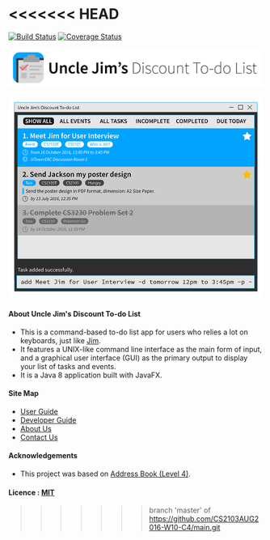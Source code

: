 <<<<<<< HEAD
=======
[![Build Status](https://travis-ci.org/CS2103AUG2016-W10-C4/main.svg?branch=master)](https://travis-ci.org/CS2103AUG2016-W10-C4/main)
[![Coverage Status](https://coveralls.io/repos/github/CS2103AUG2016-W10-C4/main/badge.svg?branch=master)](https://coveralls.io/github/CS2103AUG2016-W10-C4/main?branch=master)

<img src="docs/images/app_logo_full.png" width="600"><br>

<img src="docs/images/mockupV0_0.png" width="600"><br>


#### About Uncle Jim's Discount To-do List
* This is a command-based to-do list app for users who relies a lot on keyboards, just like [Jim](http://www.comp.nus.edu.sg/~cs2103/AY1617S1/).
* It features a UNIX-like command line interface as the main form of input, and a graphical user interface (GUI) as the primary output to display your list of tasks and events.
* It is a Java 8 application built with JavaFX.

  
#### Site Map
* [User Guide](docs/UserGuide.md) 
* [Developer Guide](docs/DeveloperGuide.md) 
* [About Us](docs/AboutUs.md)
* [Contact Us](docs/ContactUs.md)


#### Acknowledgements
* This project was based on [Address Book (Level 4)](https://github.com/nus-cs2103-AY1617S1/addressbook-level4).


#### Licence : [MIT](LICENSE)
>>>>>>> branch 'master' of https://github.com/CS2103AUG2016-W10-C4/main.git
